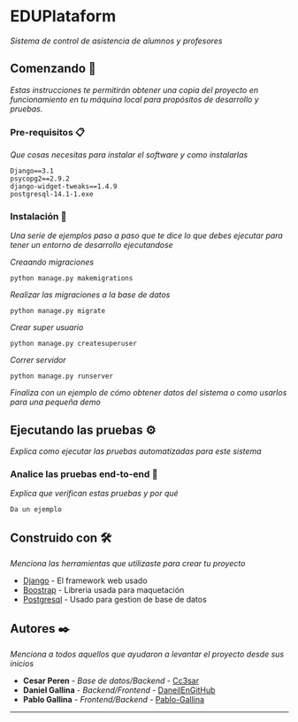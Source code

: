 # EDUPlataform

_Sistema de control de asistencia de alumnos y profesores_

## Comenzando 🚀

_Estas instrucciones te permitirán obtener una copia del proyecto en funcionamiento en tu máquina local para propósitos de desarrollo y pruebas._

### Pre-requisitos 📋

_Que cosas necesitas para instalar el software y como instalarlas_

```
Django==3.1
psycopg2==2.9.2
django-widget-tweaks==1.4.9
postgresql-14.1-1.exe
```

### Instalación 🔧

_Una serie de ejemplos paso a paso que te dice lo que debes ejecutar para tener un entorno de desarrollo ejecutandose_

_Creaando migraciones_

```
python manage.py makemigrations
```

_Realizar las migraciones a la base de datos_

```
python manage.py migrate
```

_Crear super usuario_

```
python manage.py createsuperuser
```

_Correr servidor_

```
python manage.py runserver
```

_Finaliza con un ejemplo de cómo obtener datos del sistema o como usarlos para una pequeña demo_

## Ejecutando las pruebas ⚙️

_Explica como ejecutar las pruebas automatizadas para este sistema_

### Analice las pruebas end-to-end 🔩

_Explica que verifican estas pruebas y por qué_

```
Da un ejemplo
```

## Construido con 🛠️

_Menciona las herramientas que utilizaste para crear tu proyecto_

* [Django](https://www.djangoproject.com/) - El framework web usado
* [Boostrap](https://getbootstrap.com/) - Libreria usada para maquetación
* [Postgresql](https://www.postgresql.org/) - Usado para gestion de base de datos

## Autores ✒️

_Menciona a todos aquellos que ayudaron a levantar el proyecto desde sus inicios_

* **Cesar Peren** - *Base de datos/Backend* - [Cc3sar](https://github.com/Cc3sar)
* **Daniel Gallina** - *Backend/Frontend* - [DaneilEnGitHub](https://github.com/DanielEnGitHub)
* **Pablo Gallina** - *Frontend/Backend* - [Pablo-Gallina](https://github.com/Pablo-Gallina)

---
